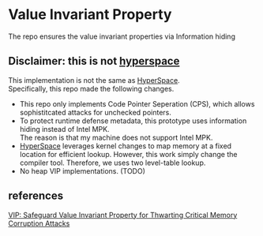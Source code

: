 # Value Invariant Property
The repo ensures the value invariant properties via Information hiding

## Disclaimer: this is not [hyperspace][1]
This implementation is not the same as [HyperSpace][1].  
Specifically, this repo made the following changes.  

- This repo only implements Code Pointer Seperation (CPS), which allows sophistitcated attacks for unchecked pointers.
- To protect runtime defense metadata, this prototype uses information hiding instead of Intel MPK.  
   The reason is that my machine does not support Intel MPK.
- [HyperSpace][1] leverages kernel changes to map memory at a fixed location for efficient lookup. However, this work simply change the compiler tool. Therefore, 
we uses two level-table lookup.
- No heap VIP implementations. (TODO)   


## references
[VIP: Safeguard Value Invariant Property for Thwarting Critical Memory Corruption Attacks](https://dl.acm.org/doi/pdf/10.1145/3460120.3485376)


[1]: <https://dl.acm.org/doi/pdf/10.1145/3460120.3485376> "HyperSpace"
